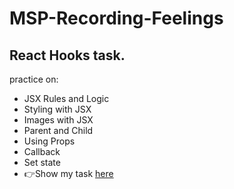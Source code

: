# MSP-Recording-Feelings
## React Hooks task.
practice on:
- JSX Rules and Logic
- Styling with JSX
- Images with JSX
- Parent and Child
- Using Props
- Callback
- Set state
- 👉Show my task [here](https://msp-recording-feelings.toqaosama.repl.co)
